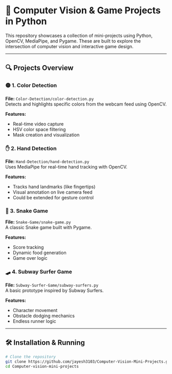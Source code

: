 # 🎯 Computer Vision & Game Projects in Python

This repository showcases a collection of mini-projects using Python, OpenCV, MediaPipe, and Pygame. These are built to explore the intersection of computer vision and interactive game design.

---

## 🔍 Projects Overview

### 🟡 1. Color Detection
**File:** `Color-Detection/color-detection.py`  
Detects and highlights specific colors from the webcam feed using OpenCV.

**Features:**
- Real-time video capture
- HSV color space filtering
- Mask creation and visualization

### ✋ 2. Hand Detection
**File:** `Hand-Detection/hand-detection.py`  
Uses MediaPipe for real-time hand tracking with OpenCV.

**Features:**
- Tracks hand landmarks (like fingertips)
- Visual annotation on live camera feed
- Could be extended for gesture control

### 🐍 3. Snake Game
**File:** `Snake-Game/snake-game.py`  
A classic Snake game built with Pygame.

**Features:**
- Score tracking
- Dynamic food generation
- Game over logic

### 🛹 4. Subway Surfer Game 
**File:** `Subway-Surfer-Game/subway-surfers.py`  
A basic prototype inspired by Subway Surfers.

**Features:**
- Character movement
- Obstacle dodging mechanics
- Endless runner logic

---

## 🛠️ Installation & Running

```bash
# Clone the repository
git clone https://github.com/jayesh3103/Computer-Vision-Mini-Projects.git
cd Computer-vision-mini-projects
